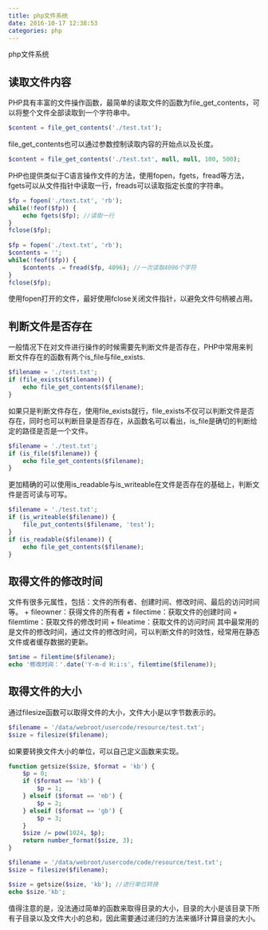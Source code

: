 ```yaml
---
title: php文件系统
date: 2016-10-17 12:38:53
categories: php
---
```

php文件系统
<!-- more -->

<h2>读取文件内容</h2>
PHP具有丰富的文件操作函数，最简单的读取文件的函数为file_get_contents，可以将整个文件全部读取到一个字符串中。

```php
$content = file_get_contents('./test.txt');
```
file_get_contents也可以通过参数控制读取内容的开始点以及长度。

```php
$content = file_get_contents('./test.txt', null, null, 100, 500);
```
PHP也提供类似于C语言操作文件的方法，使用fopen，fgets，fread等方法，fgets可以从文件指针中读取一行，freads可以读取指定长度的字符串。

```php
$fp = fopen('./text.txt', 'rb');
while(!feof($fp)) {
    echo fgets($fp); //读取一行
}
fclose($fp);
 
$fp = fopen('./text.txt', 'rb');
$contents = '';
while(!feof($fp)) {
    $contents .= fread($fp, 4096); //一次读取4096个字符
}
fclose($fp);
```
使用fopen打开的文件，最好使用fclose关闭文件指针，以避免文件句柄被占用。

<h2>判断文件是否存在</h2>
一般情况下在对文件进行操作的时候需要先判断文件是否存在，PHP中常用来判断文件存在的函数有两个is_file与file_exists.

```php
$filename = './test.txt';
if (file_exists($filename)) {
    echo file_get_contents($filename);
}
```
如果只是判断文件存在，使用file_exists就行，file_exists不仅可以判断文件是否存在，同时也可以判断目录是否存在，从函数名可以看出，is_file是确切的判断给定的路径是否是一个文件。

```php
$filename = './test.txt';
if (is_file($filename)) {
    echo file_get_contents($filename);
}
```
更加精确的可以使用is_readable与is_writeable在文件是否存在的基础上，判断文件是否可读与可写。

```php
$filename = './test.txt';
if (is_writeable($filename)) {
    file_put_contents($filename, 'test');
}
if (is_readable($filename)) {
    echo file_get_contents($filename);
}
```

<h2>取得文件的修改时间</h2>
文件有很多元属性，包括：文件的所有者、创建时间、修改时间、最后的访问时间等。
+ fileowner：获得文件的所有者
+ filectime：获取文件的创建时间
+ filemtime：获取文件的修改时间
+ fileatime：获取文件的访问时间
其中最常用的是文件的修改时间，通过文件的修改时间，可以判断文件的时效性，经常用在静态文件或者缓存数据的更新。

```php
$mtime = filemtime($filename);
echo '修改时间：'.date('Y-m-d H:i:s', filemtime($filename));
```

<h2>取得文件的大小</h2>
通过filesize函数可以取得文件的大小，文件大小是以字节数表示的。

```php
$filename = '/data/webroot/usercode/resource/test.txt';
$size = filesize($filename);
```
如果要转换文件大小的单位，可以自己定义函数来实现。

```php
function getsize($size, $format = 'kb') {
    $p = 0;
    if ($format == 'kb') {
        $p = 1;
    } elseif ($format == 'mb') {
        $p = 2;
    } elseif ($format == 'gb') {
        $p = 3;
    }
    $size /= pow(1024, $p);
    return number_format($size, 3);
}

$filename = '/data/webroot/usercode/code/resource/test.txt';
$size = filesize($filename);

$size = getsize($size, 'kb'); //进行单位转换
echo $size.'kb';
```
值得注意的是，没法通过简单的函数来取得目录的大小，目录的大小是该目录下所有子目录以及文件大小的总和，因此需要通过递归的方法来循环计算目录的大小。









<!--<img src="/images/6.png" width="800" height="263" />-->
<!--<font color=#FF6666></font>-->
